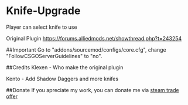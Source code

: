 # Knife-Upgrade
Player can select knife to use

Original Plugin
https://forums.alliedmods.net/showthread.php?t=243254

##Important
Go to "addons/sourcemod/configs/core.cfg", change "FollowCSGOServerGuidelines" to "no".

##Credits
Klexen - Who make the original plugin

Kento - Add Shadow Daggers and more knifes

##Donate
If you apreciate my work, you can donate me via [steam trade offer](https://steamcommunity.com/tradeoffer/new/?partner=52559891&token=ADe-707J)
